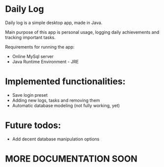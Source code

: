 # Daily Log
Daily log is a simple desktop app, made in Java.

Main purpose of this app is personal usage, logging daily achievements and tracking important tasks.

Requirements for running the app:
- Online MySql server
- Java Runtime Environment  - JRE

# Implemented functionalities:
- Save login preset
- Adding new logs, tasks and removing them
- Automatic database modeling (not fully working, yet)

# Future todos:
- Add decent database manipulation options

# MORE DOCUMENTATION SOON



